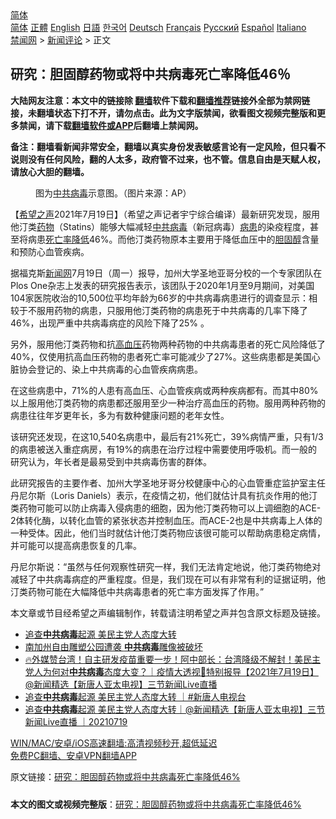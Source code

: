  <!-- 面包屑导航 --> <div class="breadcrumb"><!-- GTranslate: https://gtranslate.io/ -->  <div class="switcher notranslate">  <div class="selected">  <a href="#" onclick="return false;"> 简体</a>  </div>  <div class="option">  <a href="https://www.bannedbook.org" onclick="doGTranslate('zh-CN|zh-CN');jQuery('div.switcher div.selected a').html(jQuery(this).html());return false;" title="简体中文" class="nturl selected"> 简体</a>  <a href="https://www.bannedbook.org/zh-tw/" onclick="doGTranslate('zh-CN|zh-TW');jQuery('div.switcher div.selected a').html(jQuery(this).html());return false;" title="繁體中文" class="nturl"> 正體</a>  <a href="https://www.bannedbook.org/en/" onclick="doGTranslate('zh-CN|en');jQuery('div.switcher div.selected a').html(jQuery(this).html());return false;" title="English" class="nturl"> English</a>  <a href="https://www.bannedbook.org/ja/" onclick="doGTranslate('zh-CN|ja');jQuery('div.switcher div.selected a').html(jQuery(this).html());return false;" title="日本語" class="nturl"> 日語</a>  <a href="https://www.bannedbook.org/ko/" onclick="doGTranslate('zh-CN|ko');jQuery('div.switcher div.selected a').html(jQuery(this).html());return false;" title="한국어" class="nturl"> 한국어</a>  <a href="https://www.bannedbook.org/de/" onclick="doGTranslate('zh-CN|de');jQuery('div.switcher div.selected a').html(jQuery(this).html());return false;" title="Deutsch" class="nturl"> Deutsch</a>  <a href="https://www.bannedbook.org/fr/" onclick="doGTranslate('zh-CN|fr');jQuery('div.switcher div.selected a').html(jQuery(this).html());return false;" title="Français" class="nturl"> Français</a>  <a href="https://www.bannedbook.org/ru/" onclick="doGTranslate('zh-CN|ru');jQuery('div.switcher div.selected a').html(jQuery(this).html());return false;" title="Русский" class="nturl"> Русский</a>  <a href="https://www.bannedbook.org/es/" onclick="doGTranslate('zh-CN|es');jQuery('div.switcher div.selected a').html(jQuery(this).html());return false;" title="Español" class="nturl"> Español</a>  <a href="https://www.bannedbook.org/it/" onclick="doGTranslate('zh-CN|it');jQuery('div.switcher div.selected a').html(jQuery(this).html());return false;" title="Italiano" class="nturl"> Italiano</a>  </div>  </div>      <div class='breadcrumb-sub'><!-- Breadcrumb NavXT 6.3.0 --> <a href="https://www.bannedbook.org/" class="home">禁闻网</a> &gt; <a href="https://www.bannedbook.org/bnews/comments/" class="category">新闻评论</a> &gt; 正文</div></div><h2>研究：胆固醇药物或将中共病毒死亡率降低46％</h2> <p class="notice"><b>大陆网友注意：本文中的链接除 <a href="https://github.com/bannedbook/fanqiang" >翻墙</a>软件下载和<a href="https://github.com/killgcd/justmysocks/blob/master/README.md">翻墙推荐</a>链接外全部为禁网链接，未翻墙状态下打不开，请勿点击。此为文字版禁闻，欲看图文视频完整版和更多禁闻，请下载<a href="https://github.com/bannedbook/fanqiang">翻墙软件或APP</a>后翻墙上禁闻网。</p><p>备注：翻墙看新闻非常安全，翻墙以真实身份发表敏感言论有一定风险，但只看不说则没有任何风险，翻的人太多，政府管不过来，也不管。信息自由是天赋人权，请放心大胆的翻墙。</b></p>  <div class="entry"> <figure> <p><figcaption>图为<a href="https://www.bannedbook.org/bnews/tag/%e4%b8%ad%e5%85%b1/" class="st_tag internal_tag" rel="tag" title="标签 中共 下的日志">中共</a><a href="https://www.bannedbook.org/bnews/tag/%e7%97%85%e6%af%92/" class="st_tag internal_tag" rel="tag" title="标签 病毒 下的日志">病毒</a>示意图。（图片来源：AP）</figcaption></figure> <p>【<span class='wp_keywordlink_affiliate'><a href="https://www.soundofhope.org" title="希望之声" target="_blank">希望之声</a></span>2021年7月19日】（希望之声记者宇宁综合编译）最新研究发现，服用他汀类<a href="https://www.bannedbook.org/bnews/tag/%e8%8d%af%e7%89%a9/" class="st_tag internal_tag" rel="tag" title="标签 药物 下的日志">药物</a>（Statins）能够大幅减轻<a href="https://www.bannedbook.org/bnews/tag/%e4%b8%ad%e5%85%b1%e7%97%85%e6%af%92/" class="st_tag internal_tag" rel="tag" title="标签 中共病毒 下的日志">中共病毒</a>（新冠病毒）<a href="https://www.bannedbook.org/bnews/tag/%E7%97%85%E6%82%A3/" class="st_tag internal_tag" rel="tag" title="标签 病患 下的日志">病患</a>的染疫程度，甚至将病患<a href="https://www.bannedbook.org/bnews/tag/%E6%AD%BB%E4%BA%A1%E7%8E%87/" class="st_tag internal_tag" rel="tag" title="标签 死亡率 下的日志">死亡率</a><a href="https://www.bannedbook.org/bnews/tag/%E9%99%8D%E4%BD%8E/" class="st_tag internal_tag" rel="tag" title="标签 降低 下的日志">降低</a>46%。而他汀类药物原本主要用于降低血压中的<a href="https://www.bannedbook.org/bnews/tag/%e8%83%86%e5%9b%ba%e9%86%87/" class="st_tag internal_tag" rel="tag" title="标签 胆固醇 下的日志">胆固醇</a>含量和预防心血管疾病。</p> <p>据福克斯<span class='wp_keywordlink_affiliate'><a href="https://www.bannedbook.org/" title="新闻网">新闻网</a></span>7月19日（周一）报导，加州大学圣地亚哥分校的一个专家团队在Plos One杂志上发表的研究报告表示，该团队于2020年1月至9月期间，对美国104家医院收治的10,500位平均年龄为66岁的中共病毒病患进行的调查显示：相较于不服用药物的病患，只服用他汀类药物的病患死于中共病毒的几率下降了46%，出现严重中共病毒病症的风险下降了25% 。</p>  <p>另外，服用他汀类药物和抗<a href="https://www.bannedbook.org/bnews/tag/%e9%ab%98%e8%a1%80%e5%8e%8b/" class="st_tag internal_tag" rel="tag" title="标签 高血压 下的日志">高血压</a>药物两种药物的中共病毒患者的死亡风险降低了40%，仅使用抗高血压药物的患者死亡率可能减少了27%。这些病患都是美国心脏协会登记的、染上中共病毒的心血管疾病病患。</p> <p>在这些病患中，71%的人患有高血压、心血管疾病或两种疾病都有。而其中80%以上服用他汀类药物的病患都还服用至少一种治疗高血压的药物。服用两种药物的病患往往年岁更年长，多为有数种健康问题的老年女性。</p>  <p>该研究还发现，在这10,540名病患中，最后有21%死亡，39%病情严重，只有1/3的病患被送入重症病房，有19%的病患在治疗过程中需要使用呼吸机。而一般的研究认为，年长者是最易受到中共病毒伤害的群体。 </p> <p>此研究报告的主要作者、加州大学圣地牙哥分校健康中心的心血管重症监护室主任丹尼尔斯（Loris Daniels）表示，在疫情之初，他们就估计具有抗炎作用的他汀类药物可能可以防止病毒入侵病患的细胞，因为他汀类药物可以上调细胞的ACE-2体转化酶，以转化血管的紧张状态并控制血压。而ACE-2也是中共病毒上人体的一种受体。因此，他们当时就估计他汀类药物应该很可能可以帮助病患稳定病情，并可能可以提高病患恢复的几率。</p>  <p>丹尼尔斯说：“虽然与任何观察性研究一样，我们无法肯定地说，他汀类药物绝对减轻了中共病毒病症的严重程度。但是，我们现在可以有非常有利的证据证明，他汀类药物可能在大幅降低中共病毒患者的死亡率方面发挥了作用。”</p> <p>本文章或节目经希望之声编辑制作，转载请注明希望之声并包含原文标题及链接。 </p>  <ul class='op-related-articles' title='相关阅读'> <li><a href='https://www.bannedbook.org/bnews/taiwannews/20210720/1590521.html' target='_blank'>追查<b>中共病毒</b>起源 美民主党人态度大转</a></li> <li><a href='https://www.bannedbook.org/bnews/ssgc/20210720/1590311.html' target='_blank'>南加州自由雕塑公园遭袭 <b>中共病毒</b>雕像被破坏</a></li> <li><a href='https://www.bannedbook.org/bnews/bannedvideo/20210719/1590242.html' target='_blank'>🔥外媒赞台湾！自主研发疫苗重要一步！阿中部长：台湾降级不解封！美民主党人为何对<b>中共病毒</b>态度大变？｜疫情大透视🔹特别报导【2021年7月19日】@新闻精选【新唐人亚太电视】三节新闻Live直播</a></li> <li><a href='https://www.bannedbook.org/bnews/bannedvideo/20210719/1589911.html' target='_blank'>追查<b>中共病毒</b>起源 美民主党人态度大转 ｜#新唐人电视台</a></li> <li><a href='https://www.bannedbook.org/bnews/bannedvideo/20210719/1589822.html' target='_blank'>追查<b>中共病毒</b>起源 美民主党人态度大转｜@新闻精选【新唐人亚太电视】三节新闻Live直播 ｜20210719</a></li> </ul> <p class="texttj"> <a href="https://github.com/bannedbook/fanqiang/wiki/V2ray%E6%9C%BA%E5%9C%BA" target="_blank">WIN/MAC/安卓/iOS高速翻墙:高清视频秒开,超低延迟</a><br/> <a href="https://github.com/bannedbook/fanqiang/wiki/%E7%A6%81%E9%97%BB%E7%BD%91%E5%AE%89%E5%8D%93%E7%BF%BB%E5%A2%99%E6%96%B0%E9%97%BBAPP" target="_blank">免费PC翻墙、安卓VPN翻墙APP</a></p><p>原文链接：<a class="src_link"  href="https://www.soundofhope.org/post/527222" target="_blank">研究：胆固醇药物或将中共病毒死亡率降低46%</a></p><a name='sharetosocial'></a>  <div style="margin-bottom:5px;padding-bottom:5px;clear:both"> <div id="archive-pix-1" class="banner-ads"> <!-- AuctionX Display platform tag START --> <div id="26318x728x90x621x_ADSLOT2" clicktrack="%%CLICK_URL_ESC%%"></div> <!-- AuctionX Display platform tag END --> </div> <div id="archive-pix-2" class="banner-ads"> <!-- AuctionX Display platform tag START --> <div id="26315x300x250x621x_ADSLOT2" clicktrack="%%CLICK_URL_ESC%%"></div> <!-- AuctionX Display platform tag END --> </div> </div>  <div id="archive-pix-1" class="banner-ads"> <!-- AuctionX Display platform tag START --> <div id="26318x728x90x621x_ADSLOT3" clicktrack="%%CLICK_URL_ESC%%"></div> <!-- AuctionX Display platform tag END --> </div> <div><b>本文的图文或视频完整版</b>：<a href='https://www.bannedbook.org/bnews/comments/20210720/1590599.html'>研究：胆固醇药物或将中共病毒死亡率降低46%</a></div>  </div><!--END ENTRY--> 